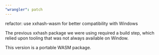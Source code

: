 ```yaml
---
"wrangler": patch
---
```


refactor: use xxhash-wasm for better compatibility with Windows

The previous xxhash package we were using required a build step, which relied upon tooling that was not always available on Window.

This version is a portable WASM package.
